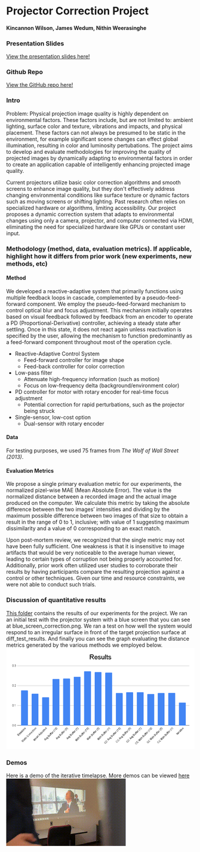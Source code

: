 # Projector Correction Project
#### Kincannon Wilson, James Wedum, Nithin Weerasinghe

### Presentation Slides
[View the presentation slides here!](./ProjCorrPres.pdf)

### Github Repo
[View the GitHub repo here!](./)

### Intro
  Problem: Physical projection image quality is highly dependent on environmental factors. These factors include, but are not limited to: ambient lighting, surface color and texture, vibrations and impacts, and physical placement. These factors can not always be presumed to be static in the environment, for example significant scene changes can effect global illumination, resulting in color and luminosity pertubations. The project aims to develop and evaluate methodologies for improving the quality of projected images by dynamically adapting to environmental factors in order to create an application capable of intelligently enhancing projected image quality.

Current projectors utilize basic color correction algorithms and smooth screens to enhance image quality, but they don't effectively address changing environmental conditions like surface texture or dynamic factors such as moving screens or shifting lighting. Past research often relies on specialized hardware or algorithms, limiting accessibility. Our project proposes a dynamic correction system that adapts to environmental changes using only a camera, projector, and computer connected via HDMI, eliminating the need for specialized hardware like GPUs or constant user input.

### Methodology (method, data, evaluation metrics). If applicable, highlight how it differs from prior work (new experiments, new methods, etc)
#### Method
We developed a reactive-adaptive system that primarily functions using multiple feedback loops in cascade, complemented by a pseudo-feed-forward component. We employ the pseudo-feed-forward mechanism to control optical blur and focus adjustment. This mechanism initially operates based on visual feedback followed by feedback from an encoder to operate a PD (Proportional-Derivative) controller, achieving a steady state after settling. Once in this state, it does not react again unless reactivation is specified by the user, allowing the mechanism to function predominantly as a feed-forward component throughout most of the operation cycle.

- Reactive-Adaptive Control System
  - Feed-forward controller for image shape
  - Feed-back controller for color correction
- Low-pass filter
  - Attenuate high-frequency information (such as motion)
  - Focus on low-frequency delta (background/environment color)
- PD controller for motor with rotary encoder for real-time focus adjustment
  - Potential correction for rapid perturbations, such as the projector being struck
- Single-sensor, low-cost option
  - Dual-sensor with rotary encoder
#### Data
For testing purposes, we used 75 frames from *The Wolf of Wall Street (2013)*.

#### Evaluation Metrics
We propose a single primary evaluation metric for our experiments, the normalized pizel-wise MAE (Mean Absolute Error). The value is the normalized distance between a recorded image and the actual image produced on the computer. We calculate this metric by taking the absolute difference between the two images’ intensities and dividing by the maximum possible difference between two images of that size to obtain a result in the range of 0 to 1, inclusive; with value of 1 suggesting maximum dissimilarity and a value of 0 corresponding to an exact match.

Upon post-mortem review, we recognized that the single metric may not have been fully sufficient. One weakness is that it is insensitive to image artifacts that would be very noticeable to the average human viewer, leading to certain types of corruption not being properly accounted for. Additionally, prior work often utilized user studies to corroborate their results by having participants compare the resulting projection against a control or other techniques. Given our time and resource constraints, we were not able to conduct such trials.


### Discussion of quantitative results
[This folder](./results) contains the results of our experiments for the project. We ran an initial test with the projector system with a blue screen that you can see at blue_screen_correction.png. We ran a test on how well the system would respond to an irregular surface in front of the target projection surface at diff_test_results. And finally you can see the graph evaluating the distance metrics generated by the various methods we employed below.
![](./results/Results.png)
### Demos
Here is a demo of the iterative timelapse. More demos can be viewed [here](./videos)
![](./videos/gifs/iterative_timelapse.gif)
